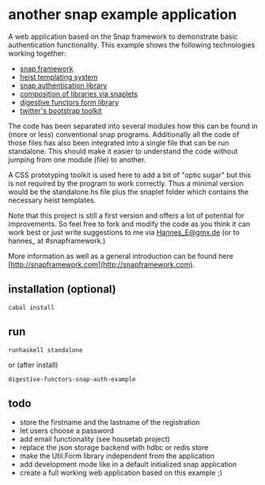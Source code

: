 another snap example application
================================

A web application based on the Snap framework to demonstrate basic
authentication functionality. This example shows the following technologies
working together:

* [snap framework](http://hackage.haskell.org/package/snap)
* [heist templating system](http://hackage.haskell.org/package/heist)
* [snap authentication library](http://hackage.haskell.org/packages/archive/snap/0.8.1/doc/html/Snap-Snaplet-Auth.html)
* [composition of libraries via snaplets](http://hackage.haskell.org/packages/archive/snap/0.8.1/doc/html/Snap-Snaplet.html)
* [digestive functors form library](http://hackage.haskell.org/package/digestive-functors)
* [twitter's bootstrap toolkit](http://twitter.github.com/bootstrap/)

The code has been separated into several modules how this can be found in
(more or less) conventional snap programs. Additionally all the code of those
files has also been integrated into a single file that can be run standalone.
This should make it easier to understand the code without jumping from one
module (file) to another.

A CSS prototyping toolkit is used here to add a bit of "optic sugar" but this
is not required by the program to work correctly. Thus a minimal version would
be the standalone.hs file plus the snaplet folder which contains the necessary
heist templates.

Note that this project is still a first version and offers a lot of potential for
improvements. So feel free to fork and modify the code as you think it can
work best or just write suggestions to me via Hannes_E@gmx.de (or to hannes_
at #snapframework.)

More information as well as a general introduction can be found here
[http://snapframework.com](http://snapframework.com).


installation (optional)
-----------------------

    cabal install

run
---

    runhaskell standalone

or (after install)

    digestive-functors-snap-auth-example

todo
----

* store the firstname and the lastname of the registration
* let users choose a password
* add email functionality (see housetab project)
* replace the json storage backend with hdbc or redis store
* make the Util.Form library independent from the application
* add development mode like in a default initialized snap application
* create a full working web application based on this example ;)
